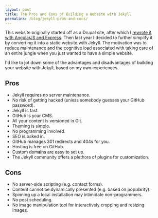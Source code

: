 ```yaml
---
layout: post
title: The Pros and Cons of Building a Website with Jekyll
permalink: /blog/jekyll-pros-and-cons/
---
```


This website originally started off as a Drupal site, after which I
[rewrote it with AngularJS and Express](/blog/how-i-built-this-website/).
Then last year I decided to further simplify it by converting it into a
static website with Jekyll. The motivation was to reduce maintenance
and the cognitive load associated with taking care of an entire jungle
when you just wanted to have a simple website.

I'd like to jot down some of the advantages and disadvantages of
building your website with Jekyll, based on my own experiences.

## Pros

- Jekyll requires no server maintenance.
- No risk of getting hacked (unless somebody guesses your GitHub password).
- Jekyll is fast.
- GitHub is your CMS.
- All your content is versioned in Git.
- Theming is simple.
- No programming involved.
- SEO is baked in.
- GitHub manages 301 redirects and 404s for you.
- Hosting is free on GitHub.
- Custom domains are easy to set up.
- The Jekyll community offers a plethora of plugins for customization.

## Cons

- No server-side scripting (e.g. contact forms).
- Content cannot be dynamically presented (e.g. based on popularity).
- Spinning up a local installation may intimidate non-programmers.
- No post scheduling.
- No image manipulation tool for interactively cropping and resizing images.

